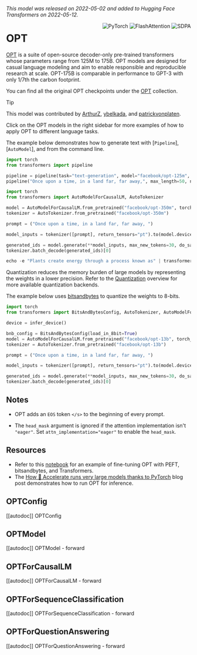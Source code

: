 <!--Copyright 2022 The HuggingFace Team. All rights reserved.

Licensed under the Apache License, Version 2.0 (the "License"); you may not use this file except in compliance with
the License. You may obtain a copy of the License at

http://www.apache.org/licenses/LICENSE-2.0

Unless required by applicable law or agreed to in writing, software distributed under the License is distributed on
an "AS IS" BASIS, WITHOUT WARRANTIES OR CONDITIONS OF ANY KIND, either express or implied. See the License for the
specific language governing permissions and limitations under the License.

⚠️ Note that this file is in Markdown but contain specific syntax for our doc-builder (similar to MDX) that may not be
rendered properly in your Markdown viewer.

-->
*This model was released on 2022-05-02 and added to Hugging Face Transformers on 2022-05-12.*

<div style="float: right;">
    <div class="flex flex-wrap space-x-1">
           <img alt="PyTorch" src="https://img.shields.io/badge/PyTorch-DE3412?style=flat&logo=pytorch&logoColor=white">
           <img alt="FlashAttention" src="https://img.shields.io/badge/%E2%9A%A1%EF%B8%8E%20FlashAttention-eae0c8?style=flat">
           <img alt="SDPA" src="https://img.shields.io/badge/SDPA-DE3412?style=flat&logo=pytorch&logoColor=white">
    </div>
</div>

# OPT

[OPT](https://huggingface.co/papers/2205.01068) is a suite of open-source decoder-only pre-trained transformers whose parameters range from 125M to 175B. OPT models are designed for casual language modeling and aim to enable responsible and reproducible research at scale. OPT-175B is comparable in performance to GPT-3 with only 1/7th the carbon footprint.

You can find all the original OPT checkpoints under the [OPT](https://huggingface.co/collections/facebook/opt-66ed00e15599f02966818844) collection.

> [!TIP]
> This model was contributed by [ArthurZ](https://huggingface.co/ArthurZ), [ybelkada](https://huggingface.co/ybelkada), and [patrickvonplaten](https://huggingface.co/patrickvonplaten).
>
> Click on the OPT models in the right sidebar for more examples of how to apply OPT to different language tasks.

The example below demonstrates how to generate text with [`Pipeline`], [`AutoModel`], and from the command line.


<hfoptions id="usage">
<hfoption id="Pipeline">

```py
import torch
from transformers import pipeline

pipeline = pipeline(task="text-generation", model="facebook/opt-125m", torch_dtype=torch.float16, device=0)
pipeline("Once upon a time, in a land far, far away,", max_length=50, num_return_sequences=1)
```

</hfoption>
<hfoption id="AutoModel">

```py
import torch
from transformers import AutoModelForCausalLM, AutoTokenizer

model = AutoModelForCausalLM.from_pretrained("facebook/opt-350m", torch_dtype=torch.float16, device_map="auto", attn_implementation="sdpa")
tokenizer = AutoTokenizer.from_pretrained("facebook/opt-350m")

prompt = ("Once upon a time, in a land far, far away, ")

model_inputs = tokenizer([prompt], return_tensors="pt").to(model.device)

generated_ids = model.generate(**model_inputs, max_new_tokens=30, do_sample=False)
tokenizer.batch_decode(generated_ids)[0]
```
</hfoption>
<hfoption id="transformers CLI">

```py
echo -e "Plants create energy through a process known as" | transformers run --task text-generation --model facebook/opt-125m --device 0
```
</hfoption>
</hfoptions>

Quantization reduces the memory burden of large models by representing the weights in a lower precision. Refer to the [Quantization](../quantization/overview) overview for more available quantization backends.

The example below uses [bitsandbytes](..quantization/bitsandbytes) to quantize the weights to 8-bits.

```py
import torch
from transformers import BitsAndBytesConfig, AutoTokenizer, AutoModelForCausalLM, infer_device

device = infer_device()

bnb_config = BitsAndBytesConfig(load_in_8bit=True)
model = AutoModelForCausalLM.from_pretrained("facebook/opt-13b", torch_dtype=torch.float16, attn_implementation="sdpa", quantization_config=bnb_config).to(device)
tokenizer = AutoTokenizer.from_pretrained("facebook/opt-13b")

prompt = ("Once upon a time, in a land far, far away, ")

model_inputs = tokenizer([prompt], return_tensors="pt").to(model.device)

generated_ids = model.generate(**model_inputs, max_new_tokens=30, do_sample=False)
tokenizer.batch_decode(generated_ids)[0]
```

## Notes

- OPT adds an `EOS` token `</s>` to the beginning of every prompt.

- The `head_mask` argument is ignored if the attention implementation isn't `"eager"`. Set `attn_implementation="eager"` to enable the `head_mask`.

## Resources

- Refer to this [notebook](https://colab.research.google.com/drive/1jCkpikz0J2o20FBQmYmAGdiKmJGOMo-o?usp=sharing) for an example of fine-tuning OPT with PEFT, bitsandbytes, and Transformers.
- The [How 🤗 Accelerate runs very large models thanks to PyTorch](https://huggingface.co/blog/accelerate-large-models) blog post demonstrates how to run OPT for inference.

## OPTConfig

[[autodoc]] OPTConfig

## OPTModel

[[autodoc]] OPTModel
    - forward

## OPTForCausalLM

[[autodoc]] OPTForCausalLM
    - forward

## OPTForSequenceClassification

[[autodoc]] OPTForSequenceClassification
    - forward

## OPTForQuestionAnswering

[[autodoc]] OPTForQuestionAnswering
    - forward
